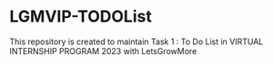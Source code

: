 # LGMVIP-TODOList
This repository is created to maintain  Task 1 : To Do List  in VIRTUAL INTERNSHIP PROGRAM 2023 with LetsGrowMore
